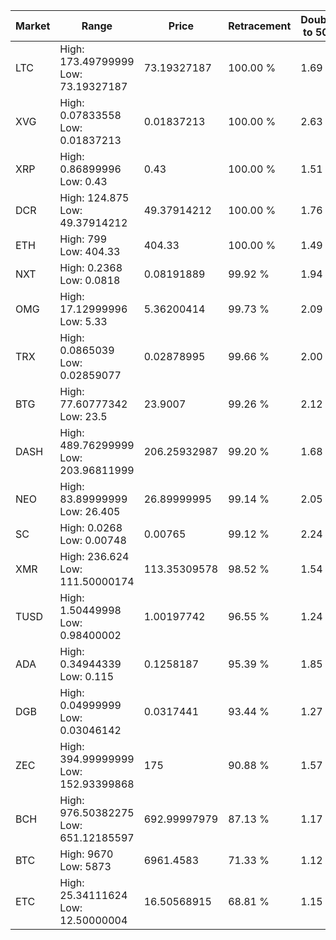 | Market | Range | Price| Retracement | Doubles to 50% |
| --- | --- | --- | --- | --- |
| LTC | High: 173.49799999<br />Low: 73.19327187 | 73.19327187 | 100.00 % | 1.69 |
| XVG | High: 0.07833558<br />Low: 0.01837213 | 0.01837213 | 100.00 % | 2.63 |
| XRP | High: 0.86899996<br />Low: 0.43 | 0.43 | 100.00 % | 1.51 |
| DCR | High: 124.875<br />Low: 49.37914212 | 49.37914212 | 100.00 % | 1.76 |
| ETH | High: 799<br />Low: 404.33 | 404.33 | 100.00 % | 1.49 |
| NXT | High: 0.2368<br />Low: 0.0818 | 0.08191889 | 99.92 % | 1.94 |
| OMG | High: 17.12999996<br />Low: 5.33 | 5.36200414 | 99.73 % | 2.09 |
| TRX | High: 0.0865039<br />Low: 0.02859077 | 0.02878995 | 99.66 % | 2.00 |
| BTG | High: 77.60777342<br />Low: 23.5 | 23.9007 | 99.26 % | 2.12 |
| DASH | High: 489.76299999<br />Low: 203.96811999 | 206.25932987 | 99.20 % | 1.68 |
| NEO | High: 83.89999999<br />Low: 26.405 | 26.89999995 | 99.14 % | 2.05 |
| SC | High: 0.0268<br />Low: 0.00748 | 0.00765 | 99.12 % | 2.24 |
| XMR | High: 236.624<br />Low: 111.50000174 | 113.35309578 | 98.52 % | 1.54 |
| TUSD | High: 1.50449998<br />Low: 0.98400002 | 1.00197742 | 96.55 % | 1.24 |
| ADA | High: 0.34944339<br />Low: 0.115 | 0.1258187 | 95.39 % | 1.85 |
| DGB | High: 0.04999999<br />Low: 0.03046142 | 0.0317441 | 93.44 % | 1.27 |
| ZEC | High: 394.99999999<br />Low: 152.93399868 | 175 | 90.88 % | 1.57 |
| BCH | High: 976.50382275<br />Low: 651.12185597 | 692.99997979 | 87.13 % | 1.17 |
| BTC | High: 9670<br />Low: 5873 | 6961.4583 | 71.33 % | 1.12 |
| ETC | High: 25.34111624<br />Low: 12.50000004 | 16.50568915 | 68.81 % | 1.15 |
